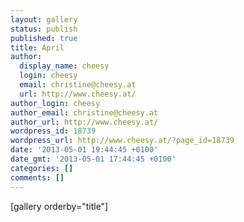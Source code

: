 ```yaml
---
layout: gallery
status: publish
published: true
title: April
author:
  display_name: cheesy
  login: cheesy
  email: christine@cheesy.at
  url: http://www.cheesy.at/
author_login: cheesy
author_email: christine@cheesy.at
author_url: http://www.cheesy.at/
wordpress_id: 18739
wordpress_url: http://www.cheesy.at/?page_id=18739
date: '2013-05-01 19:44:45 +0100'
date_gmt: '2013-05-01 17:44:45 +0100'
categories: []
comments: []
---
```

[gallery orderby="title"]
